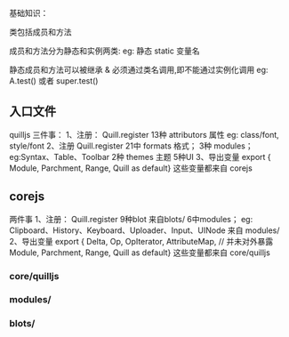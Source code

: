 基础知识：

类包括成员和方法

成员和方法分为静态和实例两类: 
eg: 静态 static 变量名

静态成员和方法可以被继承 & 必须通过类名调用,即不能通过实例化调用
eg: A.test() 或者 super.test()

## 入口文件  
quilljs
三件事：
1、注册：
Quill.register 
13种 attributors 属性 eg: class/font, style/font 
2、注册 
Quill.register 
21中 formats 格式；
3种 modules；eg:Syntax、Table、Toolbar
2种 themes 主题
5种UI
3、导出变量 export {
Module, Parchment, Range,
Quill as default} 这些变量都来自 corejs

## corejs
两件事
1、注册： 
Quill.register 
 9种blot 来自blots/
 6中modules； eg: Clipboard、History、Keyboard、Uploader、Input、UINode  来自 modules/
2、导出变量 export {
 Delta, Op, OpIterator, AttributeMap,  // 并未对外暴露
 Module, Parchment, Range, Quill as default} 这些变量都来自 core/quilljs

### core/quilljs


### modules/
### blots/